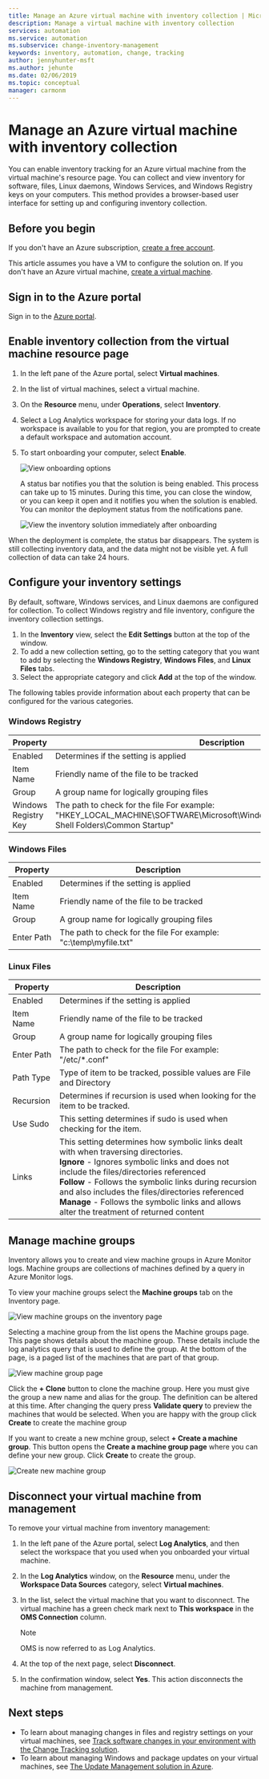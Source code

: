 ```yaml
---
title: Manage an Azure virtual machine with inventory collection | Microsoft Docs
description: Manage a virtual machine with inventory collection
services: automation
ms.service: automation
ms.subservice: change-inventory-management
keywords: inventory, automation, change, tracking
author: jennyhunter-msft
ms.author: jehunte
ms.date: 02/06/2019
ms.topic: conceptual
manager: carmonm
---
```

# Manage an Azure virtual machine with inventory collection

You can enable inventory tracking for an Azure virtual machine from the virtual machine's resource page. You can collect and view inventory for software, files, Linux daemons, Windows Services, and Windows Registry keys on your computers. This method provides a browser-based user interface for setting up and configuring inventory collection.

## Before you begin

If you don't have an Azure subscription, [create a free account](https://azure.microsoft.com/free/).

This article assumes you have a VM to configure the solution on. If you don't have an Azure virtual machine, [create a virtual machine](../virtual-machines/windows/quick-create-portal.md).

## Sign in to the Azure portal

Sign in to the [Azure portal](https://portal.azure.com/).

## Enable inventory collection from the virtual machine resource page

1. In the left pane of the Azure portal, select **Virtual machines**.
2. In the list of virtual machines, select a virtual machine.
3. On the **Resource** menu, under **Operations**, select **Inventory**.
4. Select a Log Analytics workspace for storing your data logs.
    If no workspace is available to you for that region, you are prompted to create a default workspace and automation account.
5. To start onboarding your computer, select **Enable**.

   ![View onboarding options](./media/automation-vm-inventory/inventory-onboarding-options.png)

    A status bar notifies you that the solution is being enabled. This process can take up to 15 minutes. During this time, you can close the window, or you can keep it open and it notifies you when the solution is enabled. You can monitor the deployment status from the notifications pane.

   ![View the inventory solution immediately after onboarding](./media/automation-vm-inventory/inventory-onboarded.png)

When the deployment is complete, the status bar disappears. The system is still collecting inventory data, and the data might not be visible yet. A full collection of data can take 24 hours.

## Configure your inventory settings

By default, software, Windows services, and Linux daemons are configured for collection. To collect Windows registry and file inventory, configure the inventory collection settings.

1. In the **Inventory** view, select the **Edit Settings** button at the top of the window.
2. To add a new collection setting, go to the setting category that you want to add by selecting the **Windows Registry**, **Windows Files**, and **Linux Files** tabs.
3. Select the appropriate category and click **Add** at the top of the window.

The following tables provide information about each property that can be configured for the various categories.

### Windows Registry

|Property  |Description  |
|---------|---------|
|Enabled     | Determines if the setting is applied        |
|Item Name     | Friendly name of the file to be tracked        |
|Group     | A group name for logically grouping files        |
|Windows Registry Key   | The path to check for the file For example: "HKEY_LOCAL_MACHINE\SOFTWARE\Microsoft\Windows\CurrentVersion\Explorer\User Shell Folders\Common Startup"      |

### Windows Files

|Property  |Description  |
|---------|---------|
|Enabled     | Determines if the setting is applied        |
|Item Name     | Friendly name of the file to be tracked        |
|Group     | A group name for logically grouping files        |
|Enter Path     | The path to check for the file For example: "c:\temp\myfile.txt"

### Linux Files

|Property  |Description  |
|---------|---------|
|Enabled     | Determines if the setting is applied        |
|Item Name     | Friendly name of the file to be tracked        |
|Group     | A group name for logically grouping files        |
|Enter Path     | The path to check for the file For example: "/etc/*.conf"       |
|Path Type     | Type of item to be tracked, possible values are File and Directory        |
|Recursion     | Determines if recursion is used when looking for the item to be tracked.        |
|Use Sudo     | This setting determines if sudo is used when checking for the item.         |
|Links     | This setting determines how symbolic links dealt with when traversing directories.<br> **Ignore** - Ignores symbolic links and does not include the files/directories referenced<br>**Follow** - Follows the symbolic links during recursion and also includes the files/directories referenced<br>**Manage** - Follows the symbolic links and allows alter the treatment of returned content      |

## Manage machine groups

Inventory allows you to create and view machine groups in Azure Monitor logs. Machine groups are collections of machines defined by a query in Azure Monitor logs.

To view your machine groups select the **Machine groups** tab on the Inventory page.

![View machine groups on the inventory page](./media/automation-vm-inventory/inventory-machine-groups.png)

Selecting a machine group from the list opens the Machine groups page. This page shows details about the machine group. These details include the log analytics query that is used to define the group. At the bottom of the page, is a paged list of the machines that are part of that group.

![View machine group page](./media/automation-vm-inventory/machine-group-page.png)

Click the **+ Clone** button to clone the machine group. Here you must give the group a new name and alias for the group. The definition can be altered at this time. After changing the query press **Validate query** to preview the machines that would be selected. When you are happy with the group click **Create** to create the machine group

If you want to create a new mchine group, select **+ Create a machine group**. This button opens the **Create a machine group page** where you can define your new group. Click **Create** to create the group.

![Create new machine group](./media/automation-vm-inventory/create-new-group.png)

## Disconnect your virtual machine from management

To remove your virtual machine from inventory management:

1. In the left pane of the Azure portal, select **Log Analytics**, and then select the workspace that you used when you onboarded your virtual machine.
2. In the **Log Analytics** window, on the **Resource** menu, under the **Workspace Data Sources** category, select **Virtual machines**.
3. In the list, select the virtual machine that you want to disconnect. The virtual machine has a green check mark next to **This workspace** in the **OMS Connection** column.

   >[!NOTE]
   >OMS is now referred to as Log Analytics.
   
4. At the top of the next page, select **Disconnect**.
5. In the confirmation window, select **Yes**.
    This action disconnects the machine from management.

## Next steps

* To learn about managing changes in files and registry settings on your virtual machines, see [Track software changes in your environment with the Change Tracking solution](../log-analytics/log-analytics-change-tracking.md).
* To learn about managing Windows and package updates on your virtual machines, see [The Update Management solution in Azure](../operations-management-suite/oms-solution-update-management.md).

